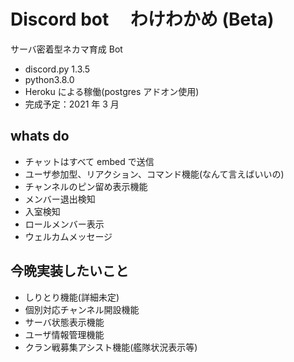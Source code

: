 # Discord bot 　わけわかめ (Beta)

サーバ密着型ネカマ育成 Bot

- discord.py 1.3.5
- python3.8.0
- Heroku による稼働(postgres アドオン使用)
- 完成予定：2021 年 3 月

## whats do

- チャットはすべて embed で送信
- ユーザ参加型、リアクション、コマンド機能(なんて言えばいいの)
- チャンネルのピン留め表示機能
- メンバー退出検知
- 入室検知
- ロールメンバー表示
- ウェルカムメッセージ

## 今晩実装したいこと

- しりとり機能(詳細未定)
- 個別対応チャンネル開設機能
- サーバ状態表示機能
- ユーザ情報管理機能
- クラン戦募集アシスト機能(艦隊状況表示等)

